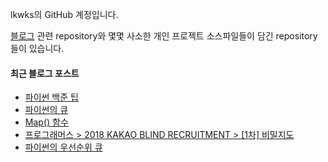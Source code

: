 lkwks의 GitHub 계정입니다.

[블로그](https://lkwks.github.io) 관련 repository와 몇몇 사소한 개인 프로젝트 소스파일들이 담긴 repository들이 있습니다.


#### 최근 블로그 포스트
<!-- BLOG-POST-LIST:START -->
- [파이썬 백준 팁](https://lkwks.github.io/%EC%95%8C%EA%B3%A0%EB%A6%AC%EC%A6%98%20%EB%AC%B8%EC%A0%9C%ED%92%80%EC%9D%B4/2021/10/14/%ED%8C%8C%EC%9D%B4%EC%8D%AC-%EB%B0%B1%EC%A4%80-%ED%8C%81.html)
- [파이썬의 큐](https://lkwks.github.io/python/2021/10/13/%ED%8C%8C%EC%9D%B4%EC%8D%AC%EC%9D%98-%ED%81%90.html)
- [Map() 함수](https://lkwks.github.io/python/2021/10/13/map()-%ED%95%A8%EC%88%98.html)
- [프로그래머스 > 2018 KAKAO BLIND RECRUITMENT > [1차] 비밀지도](https://lkwks.github.io/%EC%95%8C%EA%B3%A0%EB%A6%AC%EC%A6%98%20%EB%AC%B8%EC%A0%9C%ED%92%80%EC%9D%B4/2021/10/12/%EB%B9%84%EB%B0%80%EC%A7%80%EB%8F%84.html)
- [파이썬의 우선순위 큐](https://lkwks.github.io/python/2021/10/12/%ED%8C%8C%EC%9D%B4%EC%8D%AC%EC%9D%98-%EC%9A%B0%EC%84%A0%EC%88%9C%EC%9C%84-%ED%81%90.html)
<!-- BLOG-POST-LIST:END -->
  
<!--![Top Langs](https://github-readme-stats.vercel.app/api/top-langs/?username=lkwks)-->
